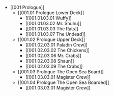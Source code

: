- [[001 Prologue]]
	- [[001.01 Prologue Lower Deck]]
		- [[001.01.03.01 Wuffy]]
		- [[001.01.03.02 Mr. Shuhu]]
		- [[001.01.03.03 The Rats]]
		- [[001.01.03.07 The Undead]]
	- [[001.02 Prologue Upper Deck]]
		- [[001.02.03.01 Paladin Crew]]
		- [[001.02.03.02 The Chickens]]
		- [[001.02.03.06 Mr. Crabs]]
		- [[001.02.03.08 Shaun]]
		- [[001.02.03.09 The Crabs]]
	- [[001.03 Prologue The Open Sea Board]]
		- [[001.03.03.01 Magister Crew]]
	- [[001.04 Prologue The Open Sea Boarded]]
		- [[001.03.03.01 Magister Crew]]